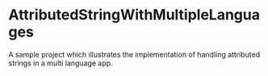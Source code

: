 # AttributedStringWithMultipleLanguages
A sample project which illustrates the implementation of handling attributed strings in a multi language app.
